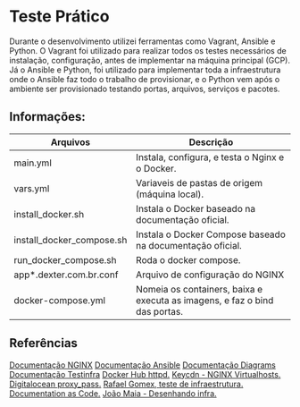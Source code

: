 # Teste Prático

Durante o desenvolvimento utilizei ferramentas como Vagrant, Ansible e Python. O Vagrant foi utilizado para realizar todos os testes necessários de instalação, configuração, antes de implementar na máquina principal (GCP). Já o Ansible e Python, foi utilizado para implementar toda a infraestrutura onde o Ansible faz todo o trabalho de provisionar, e o Python vem após o ambiente ser provisionado testando portas, arquivos, serviços e pacotes.

## Informações: ##

|Arquivos|Descrição|
|-|-|
|main.yml|Instala, configura, e testa o Nginx e o Docker.|
|vars.yml|Variaveis de pastas de origem (máquina local).|
|install_docker.sh|Instala o Docker baseado na documentação oficial.|
|install_docker_compose.sh|Instala o Docker Compose baseado na documentação oficial.|
|run_docker_compose.sh|Roda o docker compose.|
|app*.dexter.com.br.conf|Arquivo de configuração do NGINX|
|docker-compose.yml|Nomeia os containers, baixa e executa as imagens, e faz o bind das portas.|

## Referências ##
[Documentação NGINX](https://docs.nginx.com/)
[Documentação Ansible](https://docs.ansible.com/ansible/latest/index.html)
[Documentação Diagrams](https://diagrams.mingrammer.com/docs/getting-started/installation)
[Documentação Testinfra](https://testinfra.readthedocs.io/en/latest/)
[Docker Hub httpd.](https://hub.docker.com/_/httpd)
[Keycdn - NGINX Virtualhosts.](https://www.keycdn.com/support/nginx-virtual-host)
[Digitalocean proxy_pass.](https://www.digitalocean.com/community/tutorials/understanding-nginx-http-proxying-load-balancing-buffering-and-caching)
[Rafael Gomex, teste de infraestrutura.](https://www.youtube.com/watch?v=ZVHlKWLEyhE&t=1558s)
[Documentation as Code.](https://www.youtube.com/watch?v=eI7jbBtnFrg)
[João Maia - Desenhando infra.](https://blog.joaovrmaia.com/post/desenhando-infraestrutura-com-codigo/)